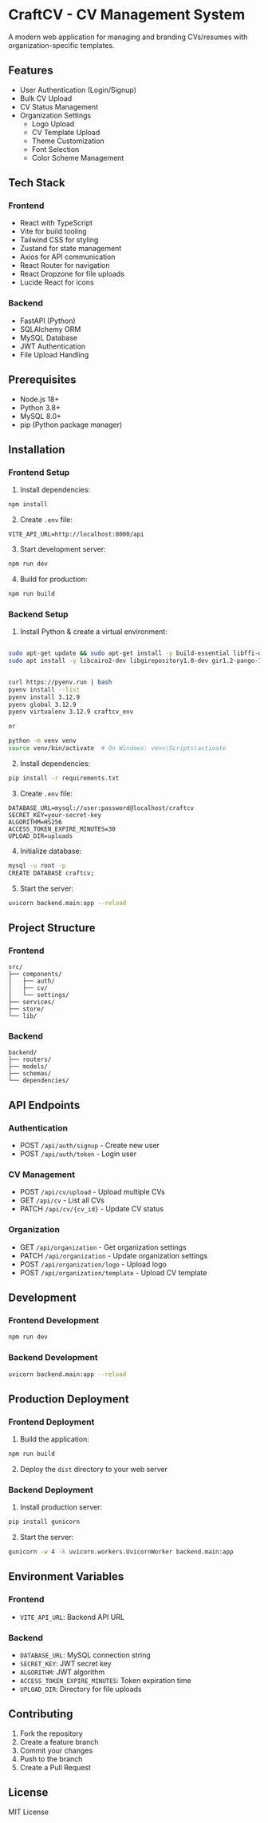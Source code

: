 # CraftCV - CV Management System

A modern web application for managing and branding CVs/resumes with organization-specific templates.

## Features

- User Authentication (Login/Signup)
- Bulk CV Upload
- CV Status Management
- Organization Settings
  - Logo Upload
  - CV Template Upload
  - Theme Customization
  - Font Selection
  - Color Scheme Management

## Tech Stack

### Frontend
- React with TypeScript
- Vite for build tooling
- Tailwind CSS for styling
- Zustand for state management
- Axios for API communication
- React Router for navigation
- React Dropzone for file uploads
- Lucide React for icons

### Backend
- FastAPI (Python)
- SQLAlchemy ORM
- MySQL Database
- JWT Authentication
- File Upload Handling

## Prerequisites

- Node.js 18+
- Python 3.8+
- MySQL 8.0+
- pip (Python package manager)

## Installation

### Frontend Setup

1. Install dependencies:
```bash
npm install
```

2. Create `.env` file:
```env
VITE_API_URL=http://localhost:8000/api
```

3. Start development server:
```bash
npm run dev
```

4. Build for production:
```bash
npm run build
```

### Backend Setup

1. Install Python & create a virtual environment:
```bash

sudo apt-get update && sudo apt-get install -y build-essential libffi-dev libssl-dev zlib1g-dev liblzma-dev libsqlite3-dev libreadline-dev libbz2-dev libncursesw5-dev libgdbm-dev libnss3-dev tk-dev uuid-dev curl
sudo apt install -y libcairo2-dev libgirepository1.0-dev gir1.2-pango-1.0


curl https://pyenv.run | bash
pyenv install --list
pyenv install 3.12.9
pyenv global 3.12.9
pyenv virtualenv 3.12.9 craftcv_env

or

python -m venv venv
source venv/bin/activate  # On Windows: venv\Scripts\activate
```

2. Install dependencies:
```bash
pip install -r requirements.txt
```

3. Create `.env` file:
```env
DATABASE_URL=mysql://user:password@localhost/craftcv
SECRET_KEY=your-secret-key
ALGORITHM=HS256
ACCESS_TOKEN_EXPIRE_MINUTES=30
UPLOAD_DIR=uploads
```

4. Initialize database:
```bash
mysql -u root -p
CREATE DATABASE craftcv;
```

5. Start the server:
```bash
uvicorn backend.main:app --reload
```

## Project Structure

### Frontend
```
src/
├── components/
│   ├── auth/
│   ├── cv/
│   └── settings/
├── services/
├── store/
└── lib/
```

### Backend
```
backend/
├── routers/
├── models/
├── schemas/
└── dependencies/
```

## API Endpoints

### Authentication
- POST `/api/auth/signup` - Create new user
- POST `/api/auth/token` - Login user

### CV Management
- POST `/api/cv/upload` - Upload multiple CVs
- GET `/api/cv` - List all CVs
- PATCH `/api/cv/{cv_id}` - Update CV status

### Organization
- GET `/api/organization` - Get organization settings
- PATCH `/api/organization` - Update organization settings
- POST `/api/organization/logo` - Upload logo
- POST `/api/organization/template` - Upload CV template

## Development

### Frontend Development
```bash
npm run dev
```

### Backend Development
```bash
uvicorn backend.main:app --reload
```

## Production Deployment

### Frontend Deployment

1. Build the application:
```bash
npm run build
```

2. Deploy the `dist` directory to your web server

### Backend Deployment

1. Install production server:
```bash
pip install gunicorn
```

2. Start the server:
```bash
gunicorn -w 4 -k uvicorn.workers.UvicornWorker backend.main:app
```

## Environment Variables

### Frontend
- `VITE_API_URL`: Backend API URL

### Backend
- `DATABASE_URL`: MySQL connection string
- `SECRET_KEY`: JWT secret key
- `ALGORITHM`: JWT algorithm
- `ACCESS_TOKEN_EXPIRE_MINUTES`: Token expiration time
- `UPLOAD_DIR`: Directory for file uploads

## Contributing

1. Fork the repository
2. Create a feature branch
3. Commit your changes
4. Push to the branch
5. Create a Pull Request

## License

MIT License
